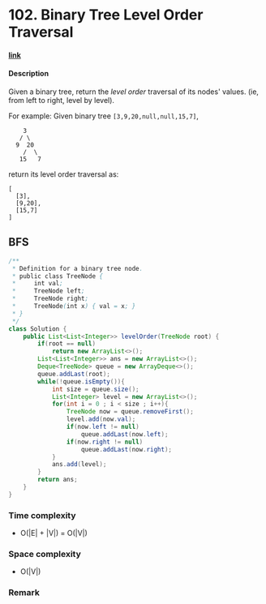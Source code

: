 # 102. Binary Tree Level Order Traversal

#### [link](https://leetcode.com/problems/binary-tree-level-order-traversal/)

#### Description
Given a binary tree, return the *level order* traversal of its nodes' values. (ie, from left to right, level by level).

For example:
Given binary tree `[3,9,20,null,null,15,7]`,
```
    3
   / \
  9  20
    /  \
   15   7
```
return its level order traversal as:
```
[
  [3],
  [9,20],
  [15,7]
]
```

## BFS
```java
/**
 * Definition for a binary tree node.
 * public class TreeNode {
 *     int val;
 *     TreeNode left;
 *     TreeNode right;
 *     TreeNode(int x) { val = x; }
 * }
 */
class Solution {
    public List<List<Integer>> levelOrder(TreeNode root) {
        if(root == null)
            return new ArrayList<>();
        List<List<Integer>> ans = new ArrayList<>();
        Deque<TreeNode> queue = new ArrayDeque<>();
        queue.addLast(root);
        while(!queue.isEmpty()){
            int size = queue.size();
            List<Integer> level = new ArrayList<>();
            for(int i = 0 ; i < size ; i++){
                TreeNode now = queue.removeFirst();
                level.add(now.val);
                if(now.left != null)
                    queue.addLast(now.left);
                if(now.right != null)
                    queue.addLast(now.right);
            }
            ans.add(level);
        }
        return ans;
    }
}
```
### Time complexity
* O(|E| + |V|) = O(|V|)
### Space complexity
* O(|V|)
### Remark